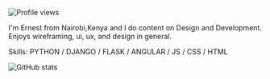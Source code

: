 ![Profile views](https://gpvc.arturio.dev/ernestmucheru)  
<!-- ![Ernest Mucheru](https://user-images.githubusercontent.com/81610268/123510541-e622ce80-d684-11eb-9e4f-4d6c91a9d092.png)
 -->
I'm Ernest from Nairobi,Kenya and I do content on Design and Development. Enjoys wireframing, ui, ux, and design in general. 

Skills: PYTHON / DJANGO / FLASK / ANGULAR / JS / CSS / HTML





![GitHub stats](https://github-readme-stats.vercel.app/api?username=ernestmucheru&show_icons=true) 



